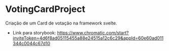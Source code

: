 # VotingCardProject
Criação de um Card de votação na framework svelte.

- Link para storybook:
https://www.chromatic.com/start?inviteToken=4d6f8ad05115455a88e24515a12c6c29&appId=60e60ad011344c0044c67d10
